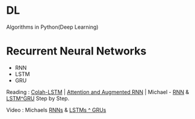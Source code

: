 # DL
Algorithms in Python(Deep Learning)

# Recurrent Neural Networks 

- RNN
- LSTM
- GRU

Reading : [Colah-LSTM](http://colah.github.io/posts/2015-08-Understanding-LSTMs/) | [Attention and Augmented RNN](https://distill.pub/2016/augmented-rnns/) | Michael - [RNN](https://towardsdatascience.com/illustrated-guide-to-recurrent-neural-networks-79e5eb8049c9) & [LSTM^GRU](https://towardsdatascience.com/illustrated-guide-to-lstms-and-gru-s-a-step-by-step-explanation-44e9eb85bf21) Step by Step.

Video : Michaels [RNNs](https://youtu.be/LHXXI4-IEns) & [LSTMs ^ GRUs](https://youtu.be/8HyCNIVRbSU)
